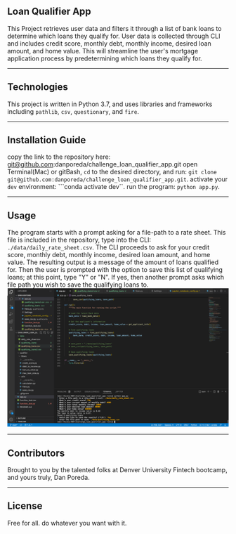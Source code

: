 ## Loan Qualifier App

This Project retrieves user data and filters it through a list of bank loans to determine which loans they qualify for. User data is collected through CLI and includes credit score, monthly debt, monthly income, desired loan amount, and home value. This will streamline the user's mortgage application process by predetermining which loans they qualify for. 

---

## Technologies

This project is written in Python 3.7, and uses libraries and frameworks including `pathlib`, `csv`, `questionary`, and `fire`.

---

## Installation Guide
copy the link to the repository here: git@github.com:danporeda/challenge_loan_qualifier_app.git 
open Terminal(Mac) or gitBash, `cd` to the desired directory, and run: ```git clone git@github.com:danporeda/challenge_loan_qualifier_app.git```.
activate your `dev` environment: ```conda activate dev``.
run the program: `python app.py`.

---

## Usage

The program starts with a prompt asking for a file-path to a rate sheet. This file is included in the repository, type into the CLI: ```./data/daily_rate_sheet.csv```.  The CLI proceeds to ask for your credit score, monthly debt, monthly income, desired loan amount, and home value. The resulting output is a message of the amount of loans qualified for. Then the user is prompted with the option to save this list of qualifying loans; at this point, type "Y" or "N". If yes, then another prompt asks which file path you wish to save the qualifying loans to. 
![screen shot](https://github.com/danporeda/challenge_loan_qualifier_app/blob/7d1ecb761285a4a2a79c23cbb0affac37c6d59db/screen_shot_ex.png)

---

## Contributors

Brought to you by the talented folks at Denver University Fintech bootcamp, and yours truly, Dan Poreda. 

---

## License

Free for all. do whatever you want with it.
